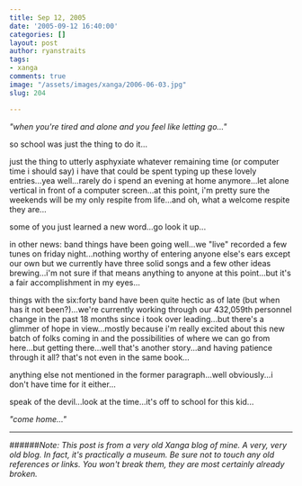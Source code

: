 ```yaml
---
title: Sep 12, 2005
date: '2005-09-12 16:40:00'
categories: []
layout: post
author: ryanstraits
tags:
- xanga
comments: true
image: "/assets/images/xanga/2006-06-03.jpg"
slug: 204

---
```

<em>"when you're tired and alone and you feel like letting go..."</em>

so school was just the thing to do it...

<!-- break -->

just the thing to utterly asphyxiate whatever remaining time (or computer time i should say) i have that could be spent typing up these lovely entries...yea well...rarely do i spend an evening at home anymore...let alone vertical in front of a computer screen...at this point, i'm pretty sure the weekends will be my only respite from life...and oh, what a welcome respite they are...

some of you just learned a new word...go look it up...

in other news: band things have been going well...we "live" recorded a few tunes on friday night...nothing worthy of entering anyone else's ears except our own but we currently have three solid songs and a few other ideas brewing...i'm not sure if that means anything to anyone at this point...but it's a fair accomplishment in my eyes...

things with the six:forty band have been quite hectic as of late (but when has it not been?)...we're currently working through our 432,059th personnel change in the past 18 months since i took over leading...but there's a glimmer of hope in view...mostly because i'm really excited about this new batch of folks coming in and the possibilities of where we can go from here...but getting there...well that's another story...and having patience through it all? that's not even in the same book...

anything else not mentioned in the former paragraph...well obviously...i don't have time for it either...

speak of the devil...look at the time...it's off to school for this kid...

<em>"come home..."</em>

---

######*Note: This post is from a very old Xanga blog of mine. A very, very old blog. In fact, it's practically a museum. Be sure not to touch any old references or links. You won't break them, they are most certainly already broken.*